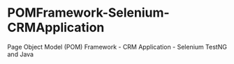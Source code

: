 # POMFramework-Selenium-CRMApplication
Page Object Model (POM) Framework - CRM Application - Selenium TestNG and Java
